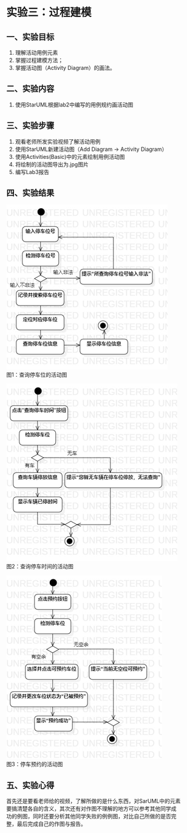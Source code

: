 # 实验三：过程建模

## 一、实验目标
1. 理解活动用例元素
2. 掌握过程建模方法；
3. 掌握活动图（Activity Diagram）的画法。
## 二、实验内容
1. 使用StarUML根据lab2中编写的用例规约画活动图
## 三、实验步骤
1. 观看老师所发实验视频了解活动用例
2. 使用StarUML新建活动图（Add Diagram -> Activity Diagram）
2. 使用Activities(Basic)中的元素绘制用例活动图
3. 将绘制的活动图导出为.jpg图片
4. 编写Lab3报告
## 四、实验结果
![查询停车位的活动图](./ActivityDiagram1.jpg)  
图1：查询停车位的活动图

![查询停车时间的活动图](./ActivityDiagram2.jpg)  
图2：查询停车时间的活动图

![停车预约的活动图](./ActivityDiagram3.jpg)  
图3：停车预约的活动图
## 五、实验心得
  首先还是要看老师给的视频，了解所做的是什么东西，对SarUML中的元素  
  要搞清楚各自的含义，其次还有对作图不理解的地方可以参考其他同学成  
  功的例图，同时还要分析其他同学失败的例例图，对比自己所做的是否完  
  整，最后完成自己的作图与报告。
